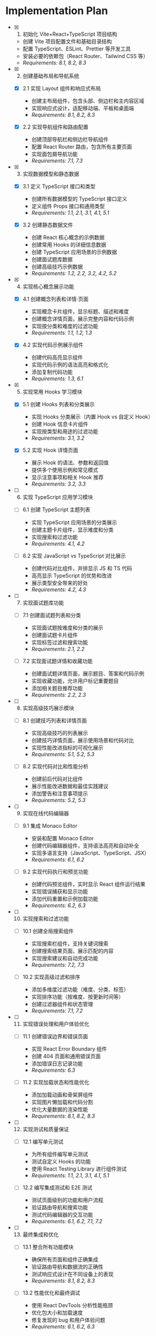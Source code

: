 # Implementation Plan

- [x] 1. 初始化 Vite+React+TypeScript 项目结构

  - 创建 Vite 项目配置文件和基础目录结构
  - 配置 TypeScript、ESLint、Prettier 等开发工具
  - 安装必要的依赖包（React Router、Tailwind CSS 等）
  - _Requirements: 8.1, 8.2, 8.3_

- [x] 2. 创建基础布局和导航系统

  - [x] 2.1 实现 Layout 组件和响应式布局

    - 创建主布局组件，包含头部、侧边栏和主内容区域
    - 实现响应式设计，适配移动端、平板和桌面端
    - _Requirements: 8.1, 8.2, 8.3_

  - [x] 2.2 实现导航组件和路由配置
    - 创建顶部导航栏和侧边栏导航组件
    - 配置 React Router 路由，包含所有主要页面
    - 实现面包屑导航功能
    - _Requirements: 7.1, 7.3_

- [x] 3. 实现数据模型和静态数据

  - [x] 3.1 定义 TypeScript 接口和类型

    - 创建所有数据模型的 TypeScript 接口定义
    - 定义组件 Props 接口和通用类型
    - _Requirements: 1.1, 2.1, 3.1, 4.1, 5.1_

  - [x] 3.2 创建静态数据文件
    - 创建 React 核心概念的示例数据
    - 创建常用 Hooks 的详细信息数据
    - 创建 TypeScript 应用场景的示例数据
    - 创建面试题库数据
    - 创建高级技巧示例数据
    - _Requirements: 1.2, 2.2, 3.2, 4.2, 5.2_

- [x] 4. 实现核心概念展示功能

  - [x] 4.1 创建概念列表和详情·页面

    - 实现概念卡片组件，显示标题、描述和难度
    - 创建概念详情页面，展示完整内容和代码示例
    - 实现按分类和难度的过滤功能
    - _Requirements: 1.1, 1.2, 1.3_

  - [x] 4.2 实现代码示例展示组件
    - 创建代码高亮显示组件
    - 实现代码示例的语法高亮和格式化
    - 添加复制代码功能
    - _Requirements: 1.3, 6.1_

- [x] 5. 实现常用 Hooks 学习模块

  - [x] 5.1 创建 Hooks 列表和分类展示

    - 实现 Hooks 分类展示（内置 Hook vs 自定义 Hook）
    - 创建 Hook 信息卡片组件
    - 实现按类型和用途的过滤功能
    - _Requirements: 3.1, 3.2_

  - [x] 5.2 实现 Hook 详情页面
    - 展示 Hook 的语法、参数和返回值
    - 提供多个使用示例和常见模式
    - 显示注意事项和相关 Hook 推荐
    - _Requirements: 3.2, 3.3_

- [ ] 6. 实现 TypeScript 应用学习模块

  - [ ] 6.1 创建 TypeScript 主题列表

    - 实现 TypeScript 应用场景的分类展示
    - 创建主题卡片组件，显示难度和分类
    - 实现搜索和过滤功能
    - _Requirements: 4.1, 4.2_

  - [ ] 6.2 实现 JavaScript vs TypeScript 对比展示
    - 创建代码对比组件，并排显示 JS 和 TS 代码
    - 高亮显示 TypeScript 的优势和改进
    - 展示类型安全带来的好处
    - _Requirements: 4.2, 4.3_

- [ ] 7. 实现面试题库功能

  - [ ] 7.1 创建面试题列表和分类

    - 实现面试题按难度和分类的展示
    - 创建面试题卡片组件
    - 实现标签过滤和搜索功能
    - _Requirements: 2.1, 2.2_

  - [ ] 7.2 实现面试题详情和收藏功能
    - 创建面试题详情页面，展示题目、答案和代码示例
    - 实现收藏功能，允许用户标记重要题目
    - 添加相关题目推荐功能
    - _Requirements: 2.2, 2.3_

- [ ] 8. 实现高级技巧展示模块

  - [ ] 8.1 创建技巧列表和详情页面

    - 实现高级技巧的列表展示
    - 创建技巧详情页面，展示使用场景和代码对比
    - 实现性能改进指标的可视化展示
    - _Requirements: 5.1, 5.2, 5.3_

  - [ ] 8.2 实现代码对比和性能分析
    - 创建前后代码对比组件
    - 展示性能改进数据和最佳实践建议
    - 添加警告和注意事项提示
    - _Requirements: 5.2, 5.3_

- [ ] 9. 实现在线代码编辑器

  - [ ] 9.1 集成 Monaco Editor

    - 安装和配置 Monaco Editor
    - 创建代码编辑器组件，支持语法高亮和自动补全
    - 实现多语言支持（JavaScript、TypeScript、JSX）
    - _Requirements: 6.1, 6.2_

  - [ ] 9.2 实现代码执行和预览功能
    - 创建代码预览组件，实时显示 React 组件运行结果
    - 实现错误捕获和显示功能
    - 添加代码重置和示例加载功能
    - _Requirements: 6.2, 6.3_

- [ ] 10. 实现搜索和过滤功能

  - [ ] 10.1 创建全局搜索组件

    - 实现搜索栏组件，支持关键词搜索
    - 创建搜索结果页面，展示匹配的内容
    - 实现搜索建议和自动完成功能
    - _Requirements: 7.2, 7.3_

  - [ ] 10.2 实现高级过滤和排序
    - 添加多维度过滤功能（难度、分类、标签）
    - 实现排序功能（按难度、按更新时间等）
    - 创建过滤器组件和状态管理
    - _Requirements: 7.1, 7.2_

- [ ] 11. 实现错误处理和用户体验优化

  - [ ] 11.1 创建错误边界和错误页面

    - 实现 React Error Boundary 组件
    - 创建 404 页面和通用错误页面
    - 添加错误日志记录功能
    - _Requirements: 6.3_

  - [ ] 11.2 实现加载状态和性能优化
    - 添加加载动画和骨架屏组件
    - 实现图片懒加载和代码分割
    - 优化大量数据的渲染性能
    - _Requirements: 8.1, 8.2, 8.3_

- [ ] 12. 实现测试和质量保证

  - [ ] 12.1 编写单元测试

    - 为所有组件编写单元测试
    - 测试自定义 Hooks 的功能
    - 使用 React Testing Library 进行组件测试
    - _Requirements: 1.1, 2.1, 3.1, 4.1, 5.1_

  - [ ] 12.2 编写集成测试和 E2E 测试
    - 测试页面级别的功能和用户流程
    - 验证路由导航和搜索功能
    - 测试代码编辑器的交互功能
    - _Requirements: 6.1, 6.2, 7.1, 7.2_

- [ ] 13. 最终集成和优化

  - [ ] 13.1 整合所有功能模块

    - 确保所有页面和组件正确集成
    - 验证路由导航和数据流的正确性
    - 测试响应式设计在不同设备上的表现
    - _Requirements: 8.1, 8.2, 8.3_

  - [ ] 13.2 性能优化和最终调试
    - 使用 React DevTools 分析性能瓶颈
    - 优化包大小和加载速度
    - 修复发现的 bug 和用户体验问题
    - _Requirements: 6.1, 6.2, 6.3_
